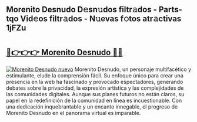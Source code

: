 ## Morenito Desnudo D𝚎sn𝚞dos filtr𝚊dos - Parts-tqo Vid𝚎os filtr𝚊dos - N𝚞evas f𝚘tos atr𝚊ctivas 1jFZu

# <h2><a href="http://mbdjb7y.tromn.icu/?c=Morenito+Desnudo">🔗👉👉👉 Morenito Desnudo 🔗🔗</a></h2>

[![Morenito Desnudo nuevo](https://i.imgur.com/pEAQMta.gif)](http://mbdjb7y.tromn.icu/?c=Morenito+Desnudo)
Morenito Desnudo, un personaje multifacético y estimulante, elude la comprensión fácil. Su enfoque único para crear una presencia en la web ha fascinado y provocado espectadores, generando debates sobre la privacidad, la expresión artística y las complejidades de las comunidades digitales. Aunque sus planes futuros no están claros, su papel en la redefinición de la comunidad en línea es incuestionable. Con una dedicación inquebrantable y un encanto innegable, el progreso de Morenito Desnudo en el panorama virtual es imparable.
